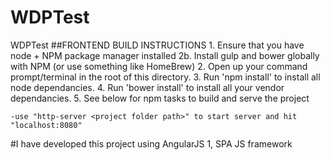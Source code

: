 # WDPTest
WDPTest
##FRONTEND BUILD INSTRUCTIONS
    1. Ensure that you have node + NPM package manager installed
    2b. Install gulp and bower globally with NPM (or use something like HomeBrew)
    2. Open up your command prompt/terminal in the root of this directory.
    3. Run 'npm install' to install all node dependancies.
    4. Run 'bower install' to install all your vendor dependancies.
    5. See below for npm tasks to build and serve the project
	
	-use "http-server <project folder path>" to start server and hit "localhost:8080"
	
#I have developed this project using AngularJS 1, SPA JS framework
 
  
